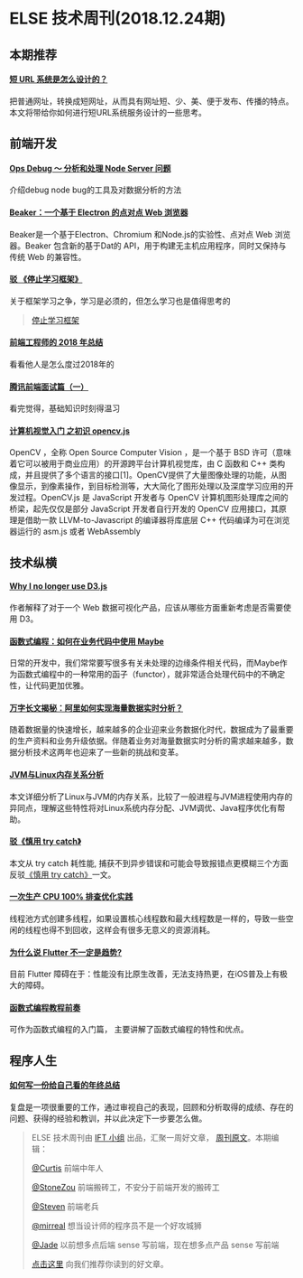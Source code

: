 # ELSE 技术周刊(2018.12.24期)

## 本期推荐

#### [短 URL 系统是怎么设计的？](https://www.zhihu.com/question/29270034/answer/46446911)

把普通网址，转换成短网址，从而具有网址短、少、美、便于发布、传播的特点。本文将带给你如何进行短URL系统服务设计的一些思考。

## 前端开发

#### [Ops Debug ～ 分析和处理 Node Server 问题](https://mp.weixin.qq.com/s?__biz=MzA3NTYzODYzMg==&mid=2653579929&idx=1&sn=6d3abb730c63753615d0fc1d1233a2e6&chksm=84b3b89eb3c43188a4f2818f8ced5d811e5b41af4a1456a4f6361b8aa9e75ddbeaf0b59486f8&scene=0&xtrack=1&ascene=7&devicetype=android-27&version=2607033c&)

介绍debug node bug的工具及对数据分析的方法

#### [Beaker：一个基于 Electron 的点对点 Web 浏览器](https://www.infoq.cn/article/2eH_Z6OimPiqDgpRPDO9?utm_source=tuicool&utm_medium=referral)

Beaker是一个基于Electron、Chromium 和Node.js的实验性、点对点 Web 浏览器。Beaker 包含新的基于Dat的 API，用于构建无主机应用程序，同时又保持与传统 Web 的兼容性。
 
#### [驳 《停止学习框架》](https://juejin.im/post/5c1b469af265da6125781140)

关于框架学习之争，学习是必须的，但怎么学习也是值得思考的
> [停止学习框架](https://juejin.im/post/5c1a839f518825780008537d)

#### [前端工程师的 2018 年总结](https://juejin.im/post/5c1a2eabf265da614f7041e7)

看看他人是怎么度过2018年的

#### [腾讯前端面试篇（一）](https://juejin.im/post/5c19c1b6e51d451d1e06c163)

看完觉得，基础知识时刻得温习

#### [计算机视觉入门 之初识 opencv.js](https://jdc.jd.com/archives/212806?utm_source=tuicool&utm_medium=referral)

OpenCV ，全称 Open Source Computer Vision ，是一个基于 BSD 许可（意味着它可以被用于商业应用）的开源跨平台计算机视觉库，由 C 函数和 C++ 类构成，并且提供了多个语言的接口[1]。OpenCV提供了大量图像处理的功能，从图像显示，到像素操作，到目标检测等，大大简化了图形处理以及深度学习应用的开发过程。OpenCV.js 是 JavaScript 开发者与 OpenCV 计算机图形处理库之间的桥梁，起先仅仅是部分 JavaScript 开发者自行开发的 OpenCV 应用接口，其原理是借助一款 LLVM-to-Javascript 的编译器将库底层 C++ 代码编译为可在浏览器运行的 asm.js 或者 WebAssembly

## 技术纵横

#### [Why I no longer use D3.js](https://medium.com/@PepsRyuu/why-i-no-longer-use-d3-js-b8288f306c9a)

作者解释了对于一个 Web 数据可视化产品，应该从哪些方面重新考虑是否需要使用 D3。

#### [函数式编程：如何在业务代码中使用 Maybe](https://zhuanlan.zhihu.com/p/52844655)

日常的开发中，我们常常要写很多有关未处理的边缘条件相关代码，而Maybe作为函数式编程中的一种常用的函子（functor），就非常适合处理代码中的不确定性，让代码更加优雅。

#### [万字长文揭秘：阿里如何实现海量数据实时分析？](https://mp.weixin.qq.com/s/kt-xtvM77UZ3kD-3dpU7sw)

随着数据量的快速增长，越来越多的企业迎来业务数据化时代，数据成为了最重要的生产资料和业务升级依据。伴随着业务对海量数据实时分析的需求越来越多，数据分析技术这两年也迎来了一些新的挑战和变革。

#### [JVM与Linux内存关系分析]( https://mp.weixin.qq.com/s/HnQUbyLxDpAb1yp0W1odKQ)

本文详细分析了Linux与JVM的内存关系，比较了一般进程与JVM进程使用内存的异同点，理解这些特性将对Linux系统内存分配、JVM调优、Java程序优化有帮助。

#### [驳《慎用 try catch》](https://juejin.im/post/5c199882f265da617464c745)

本文从 try catch 耗性能, 捕获不到异步错误和可能会导致报错点更模糊三个方面反驳[《慎用 try catch》](https://www.itread01.com/content/1545105490.html)一文。

#### [一次生产 CPU 100% 排查优化实践](https://crossoverjie.top/2018/12/17/troubleshoot/cpu-percent-100/)

线程池方式创建多线程，如果设置核心线程数和最大线程数是一样的，导致一些空闲的线程也得不到回收，这样会有很多无意义的资源消耗。

#### [为什么说 Flutter 不一定是趋势?](https://mp.weixin.qq.com/s/32e-V9K2-VX97PAYVitUPQ)
目前 Flutter 障碍在于：性能没有比原生改善，无法支持热更，在iOS普及上有极大的障碍。

#### [函数式编程教程前奏](http://taoweng.site/index.php/archives/190/)
可作为函数式编程的入门篇， 主要讲解了函数式编程的特性和优点。

## 程序人生

#### [如何写一份给自己看的年终总结](https://www.phodal.com/blog/how-to-write-programmer-years-summary/)

复盘是一项很重要的工作，通过审视自己的表现，回顾和分析取得的成绩、存在的问题、获得的经验和教训，并以此决定下一步要怎么做。

> ELSE 技术周刊由 [IFT 小组](https://github.com/CtripFE) 出品，汇聚一周好文章， [周刊原文](https://zhuanlan.zhihu.com/p/51389258)。本期编辑：
>
> [@Curtis](https://github.com/CurtisCBS) 前端中年人
>
> [@StoneZou](https://github.com/stoneyong) 前端搬砖工，不安分于前端开发的搬砖工
>
> [@Steven](https://github.com/StevenX911) 前端老兵
>
> [@mirreal](https://github.com/mirreal) 想当设计师的程序员不是一个好攻城狮
>
> [@Jade](https://github.com/Jade05) 以前想多点后端 sense 写前端，现在想多点产品 sense 写前端
>
> [点击这里](https://github.com/CtripFE/fe-weekly/issues) 向我们推荐你读到的好文章。